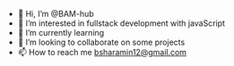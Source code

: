 - 👋 Hi, I’m @BAM-hub
- 👀 I’m interested in fullstack development with javaScript
- 🌱 I’m currently learning
- 💞️ I’m looking to collaborate on some projects
- 📫 How to reach me bsharamin12@gmail.com

<!---
BAM-hub/BAM-hub is a ✨ special ✨ repository because its `README.md` (this file) appears on your GitHub profile.
You can click the Preview link to take a look at your changes.
--->
